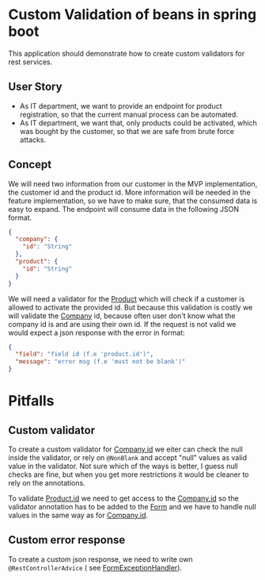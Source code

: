# Custom Validation of beans in spring boot

This application should demonstrate how to create custom validators for rest services.

## User Story

- As IT department, we want to provide an endpoint for product registration, so that the current
  manual process can be automated.
- As IT department, we want that, only products could be activated, which was bought by the
  customer, so that we are safe from brute force attacks.

## Concept

We will need two information from our customer in the MVP implementation, the customer id and the
product id. More information will be needed in the feature implementation, so we have to make sure,
that the consumed data is easy to expand. The endpoint will consume data in the following JSON
format.

```json
{
  "company": {
    "id": "String"
  },
  "product": {
    "id": "String"
  }
}
```

We will need a validator for
the [Product](src/main/java/com/vscoding/tutorial/validation/boundary/form/Product.java) which will
check if a customer is allowed to activate the provided id. But because this validation is costly we
will validate
the [Company](src/main/java/com/vscoding/tutorial/validation/boundary/form/Company.java) id, because
often user don't know what the company id is and are using their own id. If the request is not valid
we would expect a json response with the error in format:

```json
{
  "field": "field id (f.e 'product.id')",
  "message": "error msg (f.e 'must not be blank')"
}
```

# Pitfalls

## Custom validator

To create a custom validator
for [Company.id](src/main/java/com/vscoding/tutorial/validation/boundary/form/Company.java) we eiter
can check the null inside the validator, or rely on `@NonBlank` and accept "null" values as valid
value in the validator. Not sure which of the ways is better, I guess null checks are fine, but when
you get more restrictions it would be cleaner to rely on the annotations.

To validate [Product.id](src/main/java/com/vscoding/tutorial/validation/boundary/form/Product.java)
we need to get access to
the [Company.id](src/main/java/com/vscoding/tutorial/validation/boundary/form/Company.java) so the
validator annotation has to be added to
the [Form](src/main/java/com/vscoding/tutorial/validation/boundary/form/Form.java) and we have to
handle null values in the same way as
for [Company.id](src/main/java/com/vscoding/tutorial/validation/boundary/form/Company.java).

## Custom error response

To create a custom json response, we need to write own `@RestControllerAdvice` (
see [FormExceptionHandler](src/main/java/com/vscoding/tutorial/validation/exception/FormExceptionHandler.java)).
